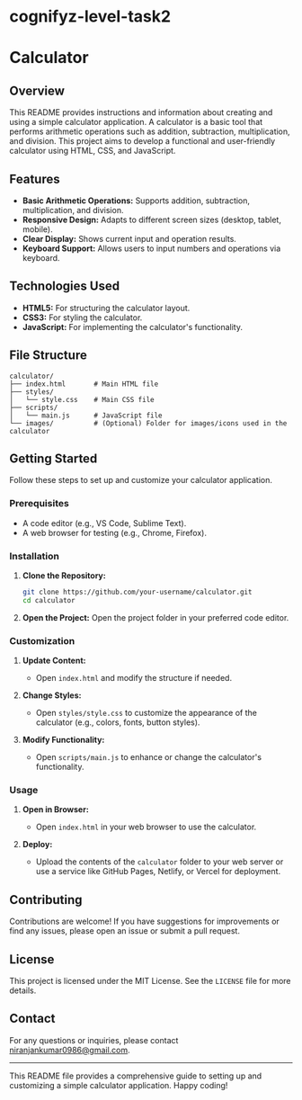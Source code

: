# cognifyz-level-task2

# Calculator

## Overview
This README provides instructions and information about creating and using a simple calculator application. A calculator is a basic tool that performs arithmetic operations such as addition, subtraction, multiplication, and division. This project aims to develop a functional and user-friendly calculator using HTML, CSS, and JavaScript.

## Features
- **Basic Arithmetic Operations:** Supports addition, subtraction, multiplication, and division.
- **Responsive Design:** Adapts to different screen sizes (desktop, tablet, mobile).
- **Clear Display:** Shows current input and operation results.
- **Keyboard Support:** Allows users to input numbers and operations via keyboard.

## Technologies Used
- **HTML5:** For structuring the calculator layout.
- **CSS3:** For styling the calculator.
- **JavaScript:** For implementing the calculator's functionality.

## File Structure
```
calculator/
├── index.html       # Main HTML file
├── styles/
│   └── style.css    # Main CSS file
├── scripts/
│   └── main.js      # JavaScript file
└── images/          # (Optional) Folder for images/icons used in the calculator
```

## Getting Started
Follow these steps to set up and customize your calculator application.

### Prerequisites
- A code editor (e.g., VS Code, Sublime Text).
- A web browser for testing (e.g., Chrome, Firefox).

### Installation
1. **Clone the Repository:**
   ```bash
   git clone https://github.com/your-username/calculator.git
   cd calculator
   ```

2. **Open the Project:**
   Open the project folder in your preferred code editor.

### Customization
1. **Update Content:**
   - Open `index.html` and modify the structure if needed.
   
2. **Change Styles:**
   - Open `styles/style.css` to customize the appearance of the calculator (e.g., colors, fonts, button styles).

3. **Modify Functionality:**
   - Open `scripts/main.js` to enhance or change the calculator's functionality.

### Usage
1. **Open in Browser:**
   - Open `index.html` in your web browser to use the calculator.

2. **Deploy:**
   - Upload the contents of the `calculator` folder to your web server or use a service like GitHub Pages, Netlify, or Vercel for deployment.

## Contributing
Contributions are welcome! If you have suggestions for improvements or find any issues, please open an issue or submit a pull request.

## License
This project is licensed under the MIT License. See the `LICENSE` file for more details.

## Contact
For any questions or inquiries, please contact niranjankumar0986@gmail.com.

---

This README file provides a comprehensive guide to setting up and customizing a simple calculator application. Happy coding!
